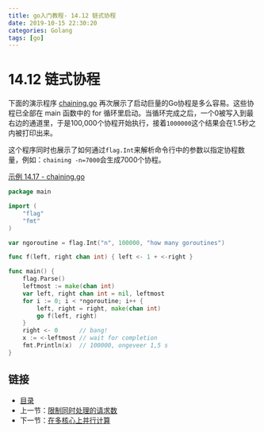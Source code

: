 ```yaml
---
title: go入门教程- 14.12 链式协程   
date: 2019-10-15 22:30:20   
categories: Golang   
tags: [go]   
---
```

# 14.12 链式协程

下面的演示程序 [chaining.go](examples/chapter_14/chaining.go) 再次展示了启动巨量的Go协程是多么容易。这些协程已全部在 main 函数中的 for
循环里启动。当循环完成之后，一个0被写入到最右边的通道里，于是100,000个协程开始执行，接着`1000000`这个结果会在1.5秒之内被打印出来。


这个程序同时也展示了如何通过`flag.Int`来解析命令行中的参数以指定协程数量，例如：`chaining -n=7000`会生成7000个协程。
 

[示例 14.17 - chaining.go](examples/chapter_14/chaining.go)
```go
package main

import (
	"flag"
	"fmt"
)

var ngoroutine = flag.Int("n", 100000, "how many goroutines")

func f(left, right chan int) { left <- 1 + <-right }

func main() {
	flag.Parse()
	leftmost := make(chan int)
	var left, right chan int = nil, leftmost
	for i := 0; i < *ngoroutine; i++ {
		left, right = right, make(chan int)
		go f(left, right)
	}
	right <- 0      // bang!
	x := <-leftmost // wait for completion
	fmt.Println(x)  // 100000, ongeveer 1,5 s
}
```

## 链接

- [目录](https://blog.zshipu.com/2019/10/15/golang/20191015/directory/)
- 上一节：[限制同时处理的请求数](file://14.11.md)
- 下一节：[在多核心上并行计算](file://14.13.md)
 
